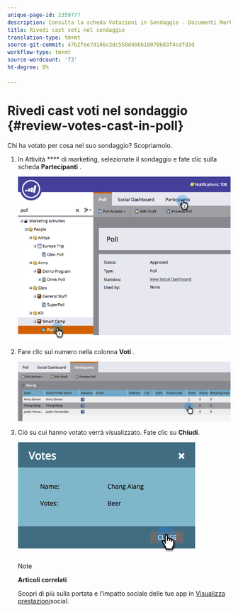 ```yaml
---
unique-page-id: 2359777
description: Consulta la scheda Votazioni in Sondaggio - Documenti Marketo - Documentazione prodotto
title: Rivedi cast voti nel sondaggio
translation-type: tm+mt
source-git-commit: 47b2fee7d146c3dc558d4bbb10070683f4cdfd3d
workflow-type: tm+mt
source-wordcount: '73'
ht-degree: 0%

---
```



# Rivedi cast voti nel sondaggio {#review-votes-cast-in-poll}

Chi ha votato per cosa nel suo sondaggio? Scopriamolo.

1. In Attività **** di marketing, selezionate il sondaggio e fate clic sulla scheda **Partecipanti** .

   ![](assets/image2015-5-12-14-3a35-3a10.png)

1. Fare clic sul numero nella colonna **Voti** .

   ![](assets/image2015-5-12-14-3a36-3a36.png)

1. Ciò su cui hanno votato verrà visualizzato. Fate clic su **Chiudi**.

   ![](assets/image2015-5-12-14-3a37-3a24.png)

   >[!NOTE]
   >
   >**Articoli correlati**
   >
   >
   >Scopri di più sulla portata e l&#39;impatto sociale delle tue app in [Visualizza prestazioni](../../../../product-docs/demand-generation/social/social-functions/view-social-performance.md)social.

